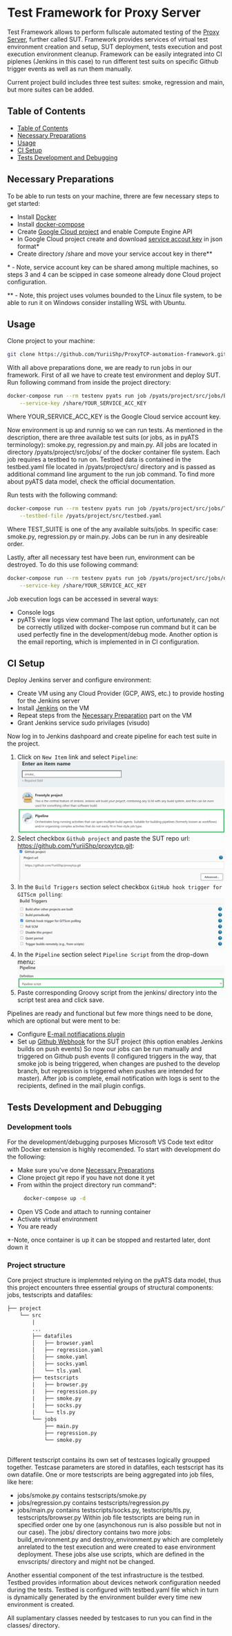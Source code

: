 # Test Framework for Proxy Server

Test Framework allows to perform fullscale automated testing of the [Proxy Server](https://github.com/YuriiShp/proxytcp.git), further called SUT. Framework provides services of virtual test environment creation and setup, SUT deployment,  tests execution and post execution environment cleanup. Framework can be easily integrated into CI piplenes (Jenkins in this case) to run different test suits on specific Github trigger events as well as run them manually.

Current project build includes three test suites: smoke, regression and main, but more suites can be added.

## Table of Contents

  - [Table of Contents](#table-of-contents)
  - [Necessary Preparations](#necessary-preparations)
  - [Usage](#usage)
  - [CI Setup](#ci-setup)
  - [Tests Development and Debugging](#tests-development-and-debugging)
  
## Necessary Preparations

To be able to run tests on your machine, threre are few necessary steps to get started:
- Install [Docker](https://docs.docker.com/engine/install/ubuntu/)
- Install [docker-compose](https://docs.docker.com/compose/install/)
- Create [Google Cloud project](project/src/environment/google_cloud_setup/README.md) and enable Compute Engine API
- In Google Cloud project create and download [service accout key](https://cloud.google.com/iam/docs/creating-managing-service-account-keys#:~:text=You%20can%20create%20a%20service%20account%20key%20using,is%20the%20ID%20of%20your%20Google%20Cloud%20project.) in json format*
- Create directory /share and move your service accout key in there**

\* - Note, service account key can be shared among multiple machines, so steps 3 and 4 can be scipped in case someone already done Cloud project configuration.

\*\* - Note, this project uses volumes bounded to the Linux file system, to be able to run it on Windows consider installing WSL with Ubuntu.


## Usage

Clone project to your machine:
```bash
git clone https://github.com/YuriiShp/ProxyTCP-automation-framework.git
```

With all above preparations done, we are ready to run jobs in our framework.
First of all we have to create test environment and deploy SUT. Run following command from inside the project directory:

```bash
docker-compose run --rm testenv pyats run job /pyats/project/src/jobs/build_environment.py \
    --service-key /share/YOUR_SERVICE_ACC_KEY

```
Where YOUR_SERVICE_ACC_KEY is the Google Cloud service account key.

Now environment is up and runnig so we can run tests. As mentioned in the description, there are three available test suits (or jobs, as in pyATS terminology): smoke.py, regression.py and main.py. All jobs are located in directory /pyats/project/src/jobs/ of the docker container file system. Each job requires a testbed to run on. Testbed data is contained in the testbed.yaml file located in /pyats/project/src/ directory and is passed as additional command line argument to the run job command. To find more about pyATS data model, check the official documentation. 

Run tests with the following command:
```bash
docker-compose run --rm testenv pyats run job /pyats/project/src/jobs/TEST_SUITE \
    --testbed-file /pyats/project/src/testbed.yaml
```
Where TEST_SUITE is one of the any available suits/jobs. In specific case: smoke.py, regression.py or main.py. Jobs can be run in any desireable order.

Lastly, after all necessary test have been run, environment can be destroyed. To do this use following command:
```bash
docker-compose run --rm testenv pyats run job /pyats/project/src/jobs/destroy_environment.py \
    --service-key /share/YOUR_SERVICE_ACC_KEY

```

Job execution logs can be accessed in several ways:
- Console logs
- pyATS view logs view command
The last option, unfortunately, can not be correctly utilized with docker-compose run command but it can be used perfectly fine in the development/debug mode. Another option is the email reporting, which is implemented in in CI configuration.

## CI Setup

Deploy Jenkins server and configure environment:
- Create VM using any Cloud Provider (GCP, AWS, etc.) to provide hosting for the Jenkins server
- Install [Jenkins](https://linuxize.com/post/how-to-install-jenkins-on-ubuntu-20-04/) on the VM
- Repeat steps from the [Necessary Preparation](#necessary-preparations) part on the VM
- Grant Jenkins service sudo privilages (visudo)

Now log in to Jenkins dashpoard and create pipeline for each test suite in the project.
1. Click on `New Item` link and select `Pipeline`:
   ![pipe img1](docs/jenk_1.png)
2. Select checkbox `Github project` and paste the SUT repo url: https://github.com/YuriiShp/proxytcp.git:
   ![sut img2](docs/jenk_2.png)
3. In the `Build Triggers` section select checkbox `GitHub hook trigger for GITScm polling`:
   ![scm img3](docs/jenk_3.png)
4. In the `Pipeline` section select `Pipeline Script` from the drop-down menu:
   ![srp img4](docs/jenk_4.png)
5. Paste corresponding Groovy script from the jenkins/ directory into the script test area and click save.
   
Pipelines are ready and functional but few more things need to be done, which are optional but were ment to be:
- Configure [E-mail notifiacations plugin](https://www.360logica.com/blog/email-notification-in-jenkins/)
- Set up [Github Webhook](https://www.blazemeter.com/blog/how-to-integrate-your-github-repository-to-your-jenkins-project) for the SUT project (this option enables Jenkins builds on push events)
So now our jobs can be run manually and triggered on Github push events (I configured triggers in the way, that smoke job is being triggered, when changes are pushed to the develop branch, but regression is triggered when pushes are intended for master). After job is complete, email notification with logs is sent to the recipients, defined in the mail plugin configs.

## Tests Development and Debugging

### Development tools
For the development/debugging purposes Microsoft VS Code text editor with Docker extension is highly recomended. To start with development do the following:
- Make sure you've done [Necessary Preparations](#necessary-preparations)
- Clone project git repo if you have not done it yet
- From within the project directory run command*:
  ```bash
    docker-compose up -d
  ```
- Open VS Code and attach to running container
- Activate virtual environment
- You are ready

\*-Note, once container is up it can be stopped and restarted later, dont down it

### Project structure
Core project structure is implemnted relying on the pyATS data model, thus this project encounters three essential groups of structural components: jobs, testscripts and datafiles:

```
├── project
    └── src
        |
        ...
        ├── datafiles
        │   ├── browser.yaml
        │   ├── regression.yaml
        │   ├── smoke.yaml
        │   ├── socks.yaml
        │   └── tls.yaml
        ├── testscripts
        |   ├── browser.py
        |   ├── regression.py
        |   ├── smoke.py
        |   ├── socks.py
        |   └── tls.py
        └── jobs
            ├── main.py
            ├── regression.py
            └── smoke.py
         
```
Different testscript contains its own set of testcases logically groupped together. Testcase parameters are stored in datafiles, each testscript has its own datafile. One or more testscripts are being aggregated into job files, like here:
- jobs/smoke.py contains testscripts/smoke.py
- jobs/regression.py contains testscripts/regression.py
- jobs/main.py contains testscripts/socks.py, testscripts/tls.py, testscripts/browser.py
Within job file testscripts are being run in specified order one by one (asynchonous run is also possible but not in our case).
The jobs/ directory contains two more jobs: build_environment.py and destroy_environment.py which are completely anrelated to the test execution and were created to ease environment deployment. These jobs alse use scripts, which are defined in the envscripts/ directory and might not be changed.

Another essential component of the test infrastructure is the testbed. Testbed provides information about devices network configuration needed during the tests. Testbed is configured with testbed.yaml file which in turn is dynamically generated by the environment builder every time new environment is created.

All suplamentary classes needed by testcases to run you can find in the classes/ directory.
